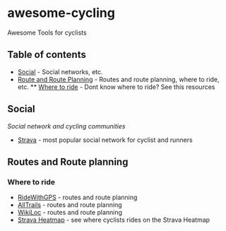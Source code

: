 # awesome-cycling
Awesome Tools for cyclists

## Table of contents

* [Social](#social) - Social networks, etc.
* [Route and Route Planning](#routes-and-route-planning) - Routes and route planning, where to ride, etc.
** [Where to ride](#where-to-ride) - Dont know where to ride? See this resources

## Social
*Social network and cycling communities*

* [Strava](https://strava.com/) - most popular social network for cyclist and runners

## Routes and Route planning
### Where to ride
* [RideWithGPS](https://ridewithgps.com/) - routes and route planning
* [AllTrails](https://alltrails.com/) - routes and route planning
* [WikiLoc](https://wikiloc.com/) - routes and route planning
* [Strava Heatmap](https://www.strava.com/heatmap) - see where cyclists rides on the Strava Heatmap
